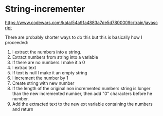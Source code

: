 # String-incrementer
https://www.codewars.com/kata/54a91a4883a7de5d7800009c/train/javascript


There are probably shorter ways to do this but this is basically how I proceeded:

1. I extract the numbers into a string.
2. Extract numbers from string into a variable
3. If there are no numbers I make it a 0
4. I extrac text
5. If text is null I make it an empty string
6. I increment the number by 1
7. Create string with new number
8. If the length of the original non incremented numbers string is longer than the new incremented number, then add "0" characters before he number.
9. Add the extracted text to the new ext variable containing the numbers and return


